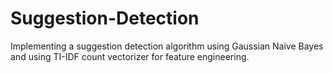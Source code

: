 # Suggestion-Detection

Implementing a suggestion detection algorithm using Gaussian Naive Bayes and using TI-IDF count vectorizer for feature engineering.
